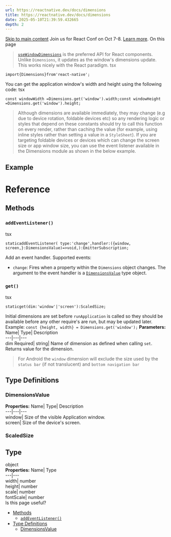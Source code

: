 ```yaml
---
url: https://reactnative.dev/docs/dimensions
title: https://reactnative.dev/docs/dimensions
date: 2025-05-10T21:39:59.432665
depth: 2
---
```


[Skip to main content](https://reactnative.dev/docs/dimensions#__docusaurus_skipToContent_fallback)
Join us for React Conf on Oct 7-8. [Learn more](https://conf.react.dev).
On this page
> [`useWindowDimensions`](https://reactnative.dev/docs/usewindowdimensions) is the preferred API for React components. Unlike `Dimensions`, it updates as the window's dimensions update. This works nicely with the React paradigm.
tsx
```
import{Dimensions}from'react-native';
```

You can get the application window's width and height using the following code:
tsx
```
const windowWidth =Dimensions.get('window').width;const windowHeight =Dimensions.get('window').height;
```

> Although dimensions are available immediately, they may change (e.g due to device rotation, foldable devices etc) so any rendering logic or styles that depend on these constants should try to call this function on every render, rather than caching the value (for example, using inline styles rather than setting a value in a `StyleSheet`).
If you are targeting foldable devices or devices which can change the screen size or app window size, you can use the event listener available in the Dimensions module as shown in the below example.
## Example[​](https://reactnative.dev/docs/dimensions#example "Direct link to Example")
# Reference
## Methods[​](https://reactnative.dev/docs/dimensions#methods "Direct link to Methods")
### `addEventListener()`[​](https://reactnative.dev/docs/dimensions#addeventlistener "Direct link to addeventlistener")
tsx
```
staticaddEventListener( type:'change',handler:({window,  screen,}:DimensionsValue)=>void,):EmitterSubscription;
```

Add an event handler. Supported events:
  * `change`: Fires when a property within the `Dimensions` object changes. The argument to the event handler is a [`DimensionsValue`](https://reactnative.dev/docs/dimensions#dimensionsvalue) type object.


### `get()`[​](https://reactnative.dev/docs/dimensions#get "Direct link to get")
tsx
```
staticget(dim:'window'|'screen'):ScaledSize;
```

Initial dimensions are set before `runApplication` is called so they should be available before any other require's are run, but may be updated later.
Example: `const {height, width} = Dimensions.get('window');`
**Parameters:**
Name| Type| Description  
---|---|---  
dim Required| string| Name of dimension as defined when calling `set`. Returns value for the dimension.  
> For Android the `window` dimension will exclude the size used by the `status bar` (if not translucent) and `bottom navigation bar`
## Type Definitions[​](https://reactnative.dev/docs/dimensions#type-definitions "Direct link to Type Definitions")
### DimensionsValue[​](https://reactnative.dev/docs/dimensions#dimensionsvalue "Direct link to DimensionsValue")
**Properties:**
Name| Type| Description  
---|---|---  
window| Size of the visible Application window.  
screen| Size of the device's screen.  
### ScaledSize[​](https://reactnative.dev/docs/dimensions#scaledsize "Direct link to ScaledSize")
Type  
---  
object  
**Properties:**
Name| Type  
---|---  
width| number  
height| number  
scale| number  
fontScale| number  
Is this page useful?
  * [Methods](https://reactnative.dev/docs/dimensions#methods)
    * [`addEventListener()`](https://reactnative.dev/docs/dimensions#addeventlistener)
  * [Type Definitions](https://reactnative.dev/docs/dimensions#type-definitions)
    * [DimensionsValue](https://reactnative.dev/docs/dimensions#dimensionsvalue)




